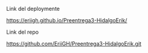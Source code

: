 
Link del deploymente

https://eriigh.github.io/Preentrega3-HidalgoErik/

Link del repo

https://github.com/EriiGH/Preentrega3-HidalgoErik.git
